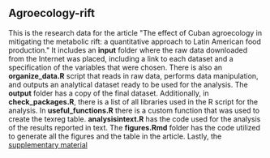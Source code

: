 ## Agroecology-rift

This is the research data for the article "The effect of Cuban agroecology in mitigating the metabolic rift: a quantitative approach to Latin American food production." It includes an **input** folder where the raw data downloaded from the Internet was placed, including a link to each dataset and a specification of the variables that were chosen. There is also an **organize_data.R** script that reads in raw data, performs data manipulation, and outputs an analytical dataset ready to be used for the analysis. The **output** folder has a copy of the final dataset. Additionally, in **check_packages.R**, there is a list of all libraries used in the R script for the analysis. In **useful_functions.R** there is a custom function that was used to create the texreg table. **analysisintext.R** has the code used for the analysis of the results reported in text. The **figures.Rmd** folder has the code utilized to generate all the figures and the table in the article. Lastly, the [supplementary material](/Agroecology-rift/blob/master/supplementary_material.R/)
    
